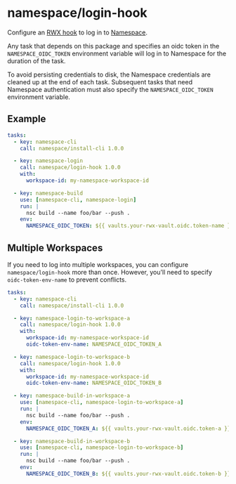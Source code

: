 # namespace/login-hook

Configure an [RWX hook](https://www.rwx.com/docs/mint/hooks) to log in to [Namespace](https://namespace.so/).

Any task that depends on this package and specifies an oidc token in the `NAMESPACE_OIDC_TOKEN` environment variable will log in to Namespace for the duration of the task.

To avoid persisting credentials to disk, the Namespace credentials are cleaned up at the end of each task. Subsequent
tasks that need Namespace authentication must also specify the `NAMESPACE_OIDC_TOKEN` environment variable.

## Example

```yaml
tasks:
  - key: namespace-cli
    call: namespace/install-cli 1.0.0

  - key: namespace-login
    call: namespace/login-hook 1.0.0
    with:
      workspace-id: my-namespace-workspace-id

  - key: namespace-build
    use: [namespace-cli, namespace-login]
    run: |
      nsc build --name foo/bar --push .
    env:
      NAMESPACE_OIDC_TOKEN: ${{ vaults.your-rwx-vault.oidc.token-name }}
```

## Multiple Workspaces

If you need to log into multiple workspaces, you can configure `namespace/login-hook` more than once.
However, you'll need to specify `oidc-token-env-name` to prevent conflicts.

```yaml
tasks:
  - key: namespace-cli
    call: namespace/install-cli 1.0.0

  - key: namespace-login-to-workspace-a
    call: namespace/login-hook 1.0.0
    with:
      workspace-id: my-namespace-workspace-id
      oidc-token-env-name: NAMESPACE_OIDC_TOKEN_A

  - key: namespace-login-to-workspace-b
    call: namespace/login-hook 1.0.0
    with:
      workspace-id: my-namespace-workspace-id
      oidc-token-env-name: NAMESPACE_OIDC_TOKEN_B

  - key: namespace-build-in-workspace-a
    use: [namespace-cli, namespace-login-to-workspace-a]
    run: |
      nsc build --name foo/bar --push .
    env:
      NAMESPACE_OIDC_TOKEN_A: ${{ vaults.your-rwx-vault.oidc.token-a }}

  - key: namespace-build-in-workspace-b
    use: [namespace-cli, namespace-login-to-workspace-b]
    run: |
      nsc build --name foo/bar --push .
    env:
      NAMESPACE_OIDC_TOKEN_B: ${{ vaults.your-rwx-vault.oidc.token-b }}
```

